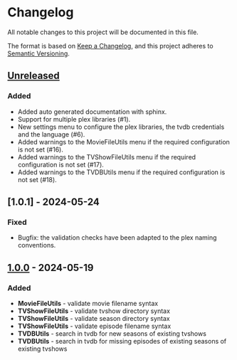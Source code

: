 # Changelog

All notable changes to this project will be documented in this file.

The format is based on [Keep a Changelog](https://keepachangelog.com/en/1.1.0/),
and this project adheres to [Semantic Versioning](https://semver.org/spec/v2.0.0.html).

## [Unreleased]

### Added

- Added auto generated documentation with sphinx.
- Support for multiple plex libraries (#1).
- New settings menu to configure the plex libraries, the tvdb credentials and the language (#6).
- Added warnings to the MovieFileUtils menu if the required configuration is not set (#16).
- Added warnings to the TVShowFileUtils menu if the required configuration is not set (#17).
- Added warnings to the TVDBUtils menu if the required configuration is not set (#18).

## [1.0.1] - 2024-05-24

### Fixed

- Bugfix: the validation checks have been adapted to the plex naming conventions.

## [1.0.0] - 2024-05-19

### Added

- **MovieFileUtils** - validate movie filename syntax
- **TVShowFileUtils** - validate tvshow directory syntax
- **TVShowFileUtils** - validate season directory syntax
- **TVShowFileUtils** - validate episode filename syntax
- **TVDBUtils** - search in tvdb for new seasons of existing tvshows
- **TVDBUtils** - search in tvdb for missing episodes of existing seasons of existing tvshows

[Unreleased]: https://github.com/FelixRizzolli/PlexUtils/compare/v1.0.0...HEAD
[1.0.0]: https://github.com/FelixRizzolli/PlexUtils/releases/tag/v1.0.0